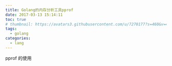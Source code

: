 ```yaml
---
title: Golang的内存分析工具pprof
date: 2017-03-13 15:14:11
toc: true
# thumbnail: https://avatars3.githubusercontent.com/u/7270177?s=460&v=4
tags:
  - golang
categories:
  - lang
---
```


pprof 的使用